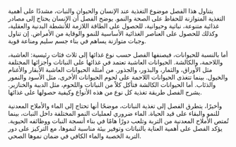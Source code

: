 يتناول هذا الفصل موضوع التغذية عند الإنسان والحيوان والنبات، مشددًا على أهمية التغذية المتوازنة  للحفاظ على الصحة والنمو. يوضح الفصل أن الإنسان يحتاج إلى مصادر غذائية متنوعة، نباتية وحيوانية،  للحصول على الطاقة اللازمة للأنشطة البدنية والعقلية،  وكذلك  للحصول على العناصر الغذائية الأساسية للنمو والوقاية من الأمراض.  إن تناول وجبات متوازنة  يساهم في بناء جسم سليم  ومناعة قوية.

أما بالنسبة للحيوانات، فيصنفها الفصل حسب نوع غذائها إلى ثلاث فئات رئيسية: العاشبة، واللاحمة، والكالشة.  الحيوانات العاشبة تعتمد في غذائها على النباتات وأجزائها المختلفة مثل الأوراق،  والثمار، والبذور،  والجذور. من أمثلة الحيوانات العاشبة الأبقار والأغنام والخيول.  بينما تتغذى الحيوانات اللاحمة على لحوم الحيوانات الأخرى،  مثل الأسود والنمور والذئاب.  أما الحيوانات الكالشة فتأكل كلاً من النباتات واللحوم،  مثل الدببة والخنازير.  يشرح الفصل  طريقة تغذية كل نوع من هذه الأنواع وكيفية حصولها على غذائها.

وأخيرًا، يتطرق الفصل إلى تغذية النباتات،  موضحًا أنها تحتاج إلى الماء والأملاح المعدنية  للنمو والبقاء على قيد الحياة.  الماء ضروري لعمليات النمو المختلفة داخل النبات،  بينما تُمتص الأملاح المعدنية من التربة  وتلعب دورًا هامًا في بناء أنسجة النبات ووظائفه الحيوية.  يؤكد الفصل على أهمية العناية بالنباتات وتوفير بيئة مناسبة لنموها،  مع التركيز على دور التربة الخصبة والماء الكافي في ضمان نموها الصحي.